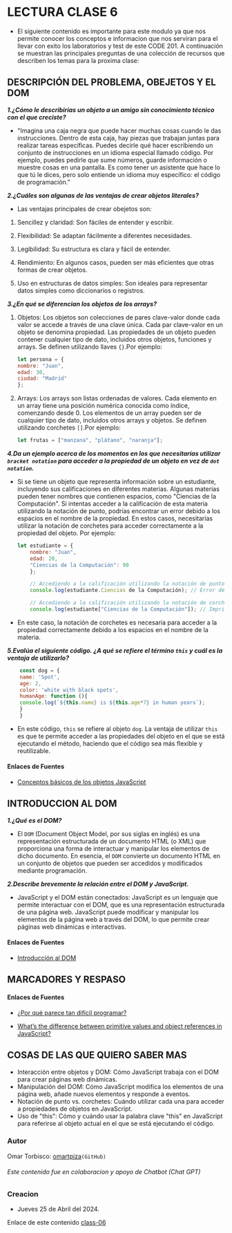 # LECTURA CLASE 6

- El siguiente contenido es importante para este modulo ya que nos permite conocer los conceptos e informacion que nos serviran para el llevar con exito los laboratorios y test de este CODE 201.
A continuación se muestran las principales preguntas de una colección de recursos que describen los temas para la proxima clase:

## DESCRIPCIÓN DEL PROBLEMA, OBEJETOS Y EL DOM
  
***1.¿Cómo le describirías un objeto a un amigo sin conocimiento técnico con el que creciste?***

- "Imagina una caja negra que puede hacer muchas cosas cuando le das instrucciones. Dentro de esta caja, hay piezas que trabajan juntas para realizar tareas específicas. Puedes decirle qué hacer escribiendo un conjunto de instrucciones en un idioma especial llamado código.
Por ejemplo, puedes pedirle que sume números, guarde información o muestre cosas en una pantalla. Es como tener un asistente que hace lo que tú le dices, pero solo entiende un idioma muy específico: el código de programación."

***2.¿Cuáles son algunas de las ventajas de crear objetos literales?***

- Las ventajas principales de crear obejetos son:

1. Sencillez y claridad: Son fáciles de entender y escribir.

2. Flexibilidad: Se adaptan fácilmente a diferentes necesidades.

3. Legibilidad: Su estructura es clara y fácil de entender.

4. Rendimiento: En algunos casos, pueden ser más eficientes que otras formas de crear objetos.

5. Uso en estructuras de datos simples: Son ideales para representar datos simples como diccionarios o registros.

***3.¿En qué se diferencian los objetos de los arrays?***

1. Objetos: Los objetos son colecciones de pares clave-valor donde cada valor se accede a través de una clave única. Cada par clave-valor en un objeto se denomina propiedad. Las propiedades de un objeto pueden contener cualquier tipo de dato, incluidos otros objetos, funciones y arrays. Se definen utilizando llaves `{}`.Por ejemplo:

    ```js
    let persona = {
    nombre: "Juan",
    edad: 30,
    ciudad: "Madrid"
    };
    ```  

2. Arrays: Los arrays son listas ordenadas de valores. Cada elemento en un array tiene una posición numérica conocida como índice, comenzando desde 0. Los elementos de un array pueden ser de cualquier tipo de dato, incluidos otros arrays y objetos. Se definen utilizando corchetes `[]`.Por ejemplo:

    ```js
    let frutas = ["manzana", "plátano", "naranja"];
    ```  


***4.Da un ejemplo acerca de los momentos en los que necesitarías utilizar `bracket notation` para acceder a la propiedad de un objeto en vez de `dot notation`.***

- Si se tiene un objeto que representa información sobre un estudiante, incluyendo sus calificaciones en diferentes materias. Algunas materias pueden tener nombres que contienen espacios, como "Ciencias de la Computación". Si intentas acceder a la calificación de esta materia utilizando la notación de punto, podrías encontrar un error debido a los espacios en el nombre de la propiedad. En estos casos, necesitarías utilizar la notación de corchetes para acceder correctamente a la propiedad del objeto. Por ejemplo:

    ```js
    let estudiante = {
        nombre: "Juan",
        edad: 20,
        "Ciencias de la Computación": 90
        };

        // Accediendo a la calificación utilizando la notación de punto (incorrecto debido al espacio)
        console.log(estudiante.Ciencias de la Computación); // Error de sintaxis

        // Accediendo a la calificación utilizando la notación de corchetes (correcto)
        console.log(estudiante["Ciencias de la Computación"]); // Imprime: 90
    ```

- En este caso, la notación de corchetes es necesaria para acceder a la propiedad correctamente debido a los espacios en el nombre de la materia.

***5.Evalúa el siguiente código. ¿A qué se refiere el término `this` y cuál es la ventaja de utilizarlo?***

```js
    const dog = {
    name: 'Spot',
    age: 2,
    color: 'white with black spots',
    humanAge: function (){
    console.log(`${this.name} is ${this.age*7} in human years`);
    }
    }   
```  

- En este código, `this` se refiere al objeto `dog`. La ventaja de utilizar `this` es que te permite acceder a las propiedades del objeto en el que se está ejecutando el método, haciendo que el código sea más flexible y reutilizable.
  
#### Enlaces de Fuentes

- [Conceptos básicos de los objetos JavaScript](https://developer.mozilla.org/es/docs/Learn/JavaScript/Objects/Basics)

## INTRODUCCION AL DOM

***1.¿Qué es el DOM?***

- El `DOM` (Document Object Model, por sus siglas en inglés) es una representación estructurada de un documento HTML (o XML) que proporciona una forma de interactuar y manipular los elementos de dicho documento. En esencia, el `DOM` convierte un documento HTML en un conjunto de objetos que pueden ser accedidos y modificados mediante programación.

***2.Describe brevemente la relación entre el DOM y JavaScript.***

- JavaScript y el DOM están conectados: JavaScript es un lenguaje que permite interactuar con el DOM, que es una representación estructurada de una página web. JavaScript puede modificar y manipular los elementos de la página web a través del DOM, lo que permite crear páginas web dinámicas e interactivas.

#### Enlaces de Fuentes

- [Introducción al DOM](https://developer.mozilla.org/es/docs/Web/API/Document_Object_Model/Introduction)

## MARCADORES Y RESPASO

#### Enlaces de Fuentes

- [¿Por qué parece tan difícil programar?](https://www.uv.es/vimupi/programar.html)

- [What’s the difference between primitive values and object references in JavaScript?](https://betterprogramming.pub/intermediate-javascript-whats-the-difference-between-primitive-values-and-object-references-e863d70677b)

## COSAS DE LAS QUE QUIERO SABER MAS

- Interacción entre objetos y DOM: Cómo JavaScript trabaja con el DOM para crear páginas web dinámicas.
- Manipulación del DOM: Cómo JavaScript modifica los elementos de una página web, añade nuevos elementos y responde a eventos.
- Notación de punto vs. corchetes: Cuándo utilizar cada una para acceder a propiedades de objetos en JavaScript.
- Uso de "this": Cómo y cuándo usar la palabra clave "this" en JavaScript para referirse al objeto actual en el que se está ejecutando el código.

### Autor

  Omar Torbisco: [omartpiza](https://github.com/omartpiza)`(GitHub)`

###### *Este contenido fue en colaboracion y apoyo de Chatbot (Chat GPT)*

### Creacion

- Jueves 25 de Abril del 2024.

Enlace de este contenido [class-06](https://omartpiza.github.io/reading-notes/201/class-06)